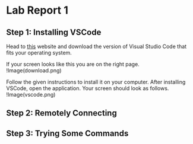 # Lab Report 1

## Step 1: Installing VSCode

Head to [this](https://code.visualstudio.com/Download) website and download the version of Visual Studio Code that fits your operating system. 

If your screen looks like this you are on the right page. !Image(download.png)

Follow the given instructions to install it on your computer. After installing VSCode, open the application. Your screen should look as follows. !Image(vscode.png)

## Step 2: Remotely Connecting

## Step 3: Trying Some Commands
